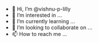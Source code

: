 - 👋 Hi, I’m @vishnu-p-lilly
- 👀 I’m interested in ...
- 🌱 I’m currently learning ...
- 💞️ I’m looking to collaborate on ...
- 📫 How to reach me ...

<!---
vishnu-p-lilly/vishnu-p-lilly is a ✨ special ✨ repository because its `README.md` (this file) appears on your GitHub profile.
You can click the Preview link to take a look at your changes.
--->

